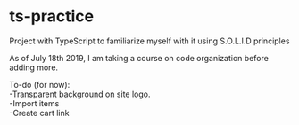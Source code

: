 # ts-practice

Project with TypeScript to familiarize myself with it using S.O.L.I.D principles

As of July 18th 2019, I am taking a course on code organization before adding more.

To-do (for now): <br />
-Transparent background on site logo.<br />
-Import items<br />
-Create cart link<br />

  
